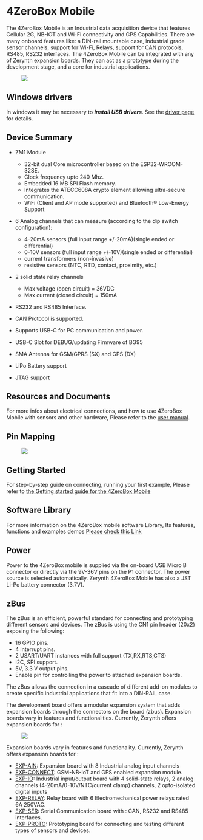 # **4ZeroBox Mobile**

The 4ZeroBox Mobile is an Industrial data acquisition device that features Cellular 2G, NB-IOT and Wi-Fi connectivity and GPS Capabilities. There are many onboard features like: a DIN-rail mountable case,  industrial grade sensor channels, support for Wi-Fi, Relays, support for CAN protocols, RS485, RS232 interfaces.
The 4ZeroBox Mobile can be integrated with any of Zerynth expansion boards. They can act as a prototype during the development stage, and a core for industrial applications.


<figure>
  <a data-fancybox="gallery" href="../img/4zb_mobile.jpg">
  <img src="../img/4zb_mobile.jpg" />
  </a>
</figure>

## **Windows drivers**

In windows it may be necessary to ***install USB drivers***. See the [driver page](/reference/faq/hardware/#do-i-need-special-drivers-for-zerynth-hardware) for details.

## **Device Summary**

* ZM1 Module

    -   32-bit dual Core microcontroller based on the ESP32-WROOM-32SE. 
    -   Clock frequency upto 240 Mhz.
    -   Embedded 16 MB SPI Flash memory.
    -   Integrates the ATECC608A crypto element allowing ultra-secure communication.
    -   WiFi (Client and AP mode supported) and Bluetooth® Low-Energy Support

    
* 6 Analog channels that can measure (according to the dip switch configuration):

    -   4-20mA sensors (full input range +/-20mA)(single ended or differential)
    -   0-10V sensors (full input range +/-10V)(single ended or differential)
    -   current transformers (non-invasive)
    -   resistive sensors (NTC, RTD, contact, proximity, etc.)
 
* 2 solid state relay channels 

    -   Max voltage (open circuit) = 36VDC 
    -   Max current (closed circuit) = 150mA
    
* RS232 and RS485 Interface.

* CAN Protocol is supported.

* Supports USB-C for PC communication and power.

* USB-C Slot for DEBUG/updating Firmware of BG95

* SMA Antenna for GSM/GPRS (SX) and GPS (DX)

* LiPo Battery support

* JTAG support 


## **Resources and Documents**

For more infos about electrical connections, and how to use 4ZeroBox Mobile with sensors and other hardware, Please refer to the [user manual](https://www.zerynth.com/download/27677/).


## **Pin Mapping**

<figure>
  <a data-fancybox="gallery" href="../img/4zerobox-mobile-pinmap.jpg">
  <img src="../img/4zerobox-mobile-pinmap.jpg" />
  </a>
</figure>

## **Getting Started**

For step-by-step guide on connecting, running your first example, Please refer to [the Getting started guide for the 4ZeroBox Mobile](../../gettingstarted/4ZeroBox_mobile/)

## **Software Library**

For more information on the 4ZeroBox mobile software Library, Its features, functions and examples demos
[Please check this Link](../../reference/libs/expansions/)


## **Power**

Power to the 4ZeroBox mobile is supplied via the on-board USB Micro B connector or directly via the  9V-36V pins on the P1 connector. The power source is selected automatically. Zerynth 4ZeroBox Mobile has also a JST Li-Po battery connector (3.7V).

## **zBus**

The zBus is an efficient, powerful standard for connecting and prototyping different sensors and devices.
The zBus is using the CN1 pin header (20x2) exposing the following:

* 16 GPIO pins.
* 4 interrupt pins.
* 2 USART/UART instances with full support (TX,RX,RTS,CTS)
* I2C, SPI support.
* 5V, 3.3 V output pins.
* Enable pin for controlling the power to attached expansion boards.


The zBus allows the connection in a cascade of different add-on modules to create specific industrial applications that fit into a DIN-RAIL case.

The development board offers a modular expansion system that adds expansion boards through the connectors on the board (zbus).
Expansion boards vary in features and functionalities. Currently, Zerynth offers expansion boards for :
<figure>
  <a data-fancybox="gallery" href="../img/Boards.jpg">
  <img src="../img/Boards.jpg"/>
  </a>
</figure>

Expansion boards vary in features and functionality. Currently, Zerynth offers expansion boards for :

-   [EXP-AIN](EXP-AIN.md): Expansion board with 8 Industrial analog input channels
-   [EXP-CONNECT](EXP-CON.md): GSM-NB-IoT and GPS enabled expansion module.
-   [EXP-IO](EXP-IO.md): Industrial input/output board with 4 solid-state relays, 2 analog channels (4-20mA/0-10V/NTC/current clamp) channels, 2 opto-isolated digital inputs
-   [EXP-RELAY](EXP-RELAY.md): Relay board with 6 Electromechanical power relays rated 6A 250VAC.
-   [EXP-SER](EXP-SER.md): Serial Communication board with : CAN, RS232 and RS485  interfaces.
-   [EXP-PROTO](EXP-PROTO.md): Prototyping board for connecting and testing different types of sensors and devices.
